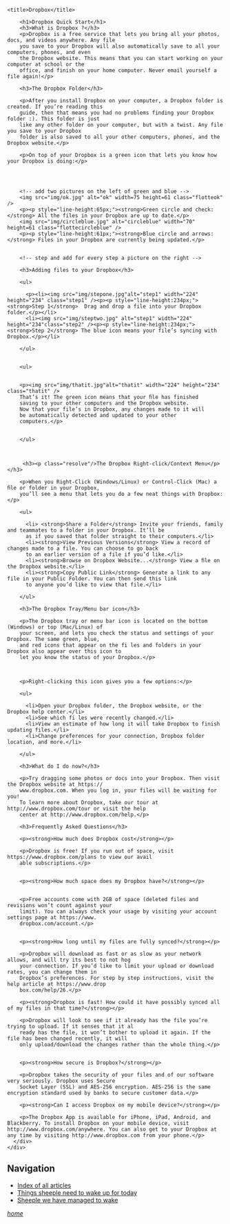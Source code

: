 <!DOCTYPE html>
<html lang="en">
<head>
    <meta charset="utf-8" />
    <link rel="stylesheet" href="css/bootstrap.css" />
    <link rel="stylesheet" href="css/raphael_quick_start.css" />
    <link rel="stylesheet/less" href="jv/style2.less">
    <script src="less.js" type="text/javascript"></script>
    


    <title>Dropbox</title>
</head>


<body>



<div class="container">
  <div class="row">
      <div class="span8 offset2">
       
       


        <h1>Dropbox Quick Start</h1>
        <h3>What is Dropbox ?</h3>
        <p>Dropbox is a free service that lets you bring all your photos, docs, and videos anywhere. Any file
        you save to your Dropbox will also automatically save to all your computers, phones, and even
        the Dropbox website. This means that you can start working on your computer at school or the 
        office, and finish on your home computer. Never email yourself a file again!</p>

        <h3>The Dropbox Folder</h3>

        <p>After you install Dropbox on your computer, a Dropbox folder is created. If you’re reading this
        guide, then that means you had no problems finding your Dropbox folder :). This folder is just
        like any other folder on your computer, but with a twist. Any file you save to your Dropbox
        folder is also saved to all your other computers, phones, and the Dropbox website.</p>

        <p>On top of your Dropbox is a green icon that lets you know how your Dropbox is doing:</p>




        <!-- add two pictures on the left of green and blue -->
        <img src="img/ok.jpg" alt="ok" width=75 height=61 class="flotteok" />
        <p><p style="line-height:65px;"><strong>Green circle and check:</strong> All the files in your Dropbox are up to date.</p>
        <img src="img/circleblue.jpg" alt="circleblue" width="70" height=61 class="flottecircleblue" />
        <p><p style="line-height:61px;"><strong>Blue circle and arrows:</strong> Files in your Dropbox are currently being updated.</p>


        <!-- step and add for every step a picture on the right -->

        <h3>Adding files to your Dropbox</h3>
        
        <ul> 
          
          <p><li><img src="img/stepone.jpg"alt="step1" width="224" height="234" class="step1" /><p><p style="line-height:234px;"><strong>Step 1</strong>  Drag and drop a file into your Dropbox folder.</p></li> 
          <li><img src="img/steptwo.jpg" alt="step1" width="224" height="234"class="step2" /><p><p style="line-height:234px;"><strong>Step 2</strong> The blue icon means your file’s syncing with Dropbox.</p></li>
        
        </ul>

  
        <ul>
       
      
        <p><img src="img/thatit.jpg"alt="thatit" width="224" height="234" class="thatit" />
        That’s it! The green icon means that your ﬁle has finished
        saving to your other computers and the Dropbox website.
        Now that your file’s in Dropbox, any changes made to it will
        be automatically detected and updated to your other
        computers.</p>
           
            
        </ul>
    
    

         <h3><p class="resolve"/>The Dropbox Right-click/Context Menu</p></h3>
       
        <p>When you Right-Click (Windows/Linux) or Control-Click (Mac) a ﬁle or folder in your Dropbox,
        you’ll see a menu that lets you do a few neat things with Dropbox:</p>

        <ul>

          <li> <strong>Share a Folder</strong> Invite your friends, family and teammates to a folder in your Dropbox. It’ll be
          as if you saved that folder straight to their computers.</li>
          <li><strong>View Previous Versions</strong> View a record of changes made to a file. You can choose to go back
          to an earlier version of a file if you’d like.</li>
          <li><strong>Browse on Dropbox Website...</strong> View a ﬁle on the Dropbox website.</li>
          <li><strong>Copy Public Link</strong> Generate a link to any file in your Public Folder. You can then send this link
          to anyone you’d like to view that file.</li>

        </ul>

        <h3>The Dropbox Tray/Menu bar icon</h3>

        <p>The Dropbox tray or menu bar icon is located on the bottom (Windows) or top (Mac/Linux) of
        your screen, and lets you check the status and settings of your Dropbox. The same green, blue,
        and red icons that appear on the fi les and folders in your Dropbox also appear over this icon to
        let you know the status of your Dropbox.</p>

        

        <p>Right-clicking this icon gives you a few options:</p>

        <ul>

          <li>Open your Dropbox folder, the Dropbox website, or the Dropbox help center.</li>
          <li>See which fi les were recently changed.</li>
          <li>View an estimate of how long it will take Dropbox to finish updating files.</li>
          <li>Change preferences for your connection, Dropbox folder location, and more.</li>

        </ul>

        <h3>What do I do now?</h3>

        <p>Try dragging some photos or docs into your Dropbox. Then visit the Dropbox website at https://
        www.dropbox.com. When you log in, your files will be waiting for you!
        To learn more about Dropbox, take our tour at http://www.dropbox.com/tour or visit the help
        center at http://www.dropbox.com/help.</p>

        <h3>Frequently Asked Questions</h3>

        <p><strong>How much does Dropbox cost</strong></p>

        <p>Dropbox is free! If you run out of space, visit https://www.dropbox.com/plans to view our avail
        able subscriptions.</p>


        <p><strong>How much space does my Dropbox have?</strong></p>


        <p>Free accounts come with 2GB of space (deleted files and revisions won’t count against your
        limit). You can always check your usage by visiting your account settings page at https://www.
        dropbox.com/account.</p>


        <p><strong>How long until my files are fully synced?</strong></p>

        <p>Dropbox will download as fast or as slow as your network allows, and will try its best to not hog
        your connection. If you’d like to limit your upload or download rates, you can change them in
        Dropbox’s preferences. For step by step instructions, visit the help article at https://www.drop
        box.com/help/26.</p>

        <p><strong>Dropbox is fast! How could it have possibly synced all of my files in that time?</strong></p>
        
        <p>Dropbox will look to see if it already has the file you’re trying to upload. If it senses that it al
        ready has the file, it won’t bother to upload it again. If the file has been changed recently, it will
        only upload/download the changes rather than the whole thing.</p>


        <p><strong>How secure is Dropbox?</strong></p>

        <p>Dropbox takes the security of your files and of our software very seriously. Dropbox uses Secure 
        Socket Layer (SSL) and AES-256 encryption. AES-256 is the same encryption standard used by banks to secure customer data.</p>

        <p><strong>Can I access Dropbox on my mobile device?</strong></p>

        <p>The Dropbox App is available for iPhone, iPad, Android, and Blackberry. To install Dropbox on your mobile device, visit http://www.dropbox.com/anywhere. You can also get to your Dropbox at any time by visiting http://www.dropbox.com from your phone.</p>
      </div>
    </div>
  </div>



<nav>
   <h1>Navigation</h1>
   <ul>
    <li><a href="articles.html">Index of all articles</a></li>
    <li><a href="today.html">Things sheeple need to wake up for today</a></li>
    <li><a href="successes.html">Sheeple we have managed to wake</a></li>
   </ul>
  </nav>
<div class="progress progress-failed">
    <div class="bar" style="width: 70%"></div>
  </div>

<footer>
  <address>
    <p><a href="http://www.google.fr">home</a></p>
  </address>
</footer>

<div class="progress progress-success progress-striped">
  <div class="bar" style="width: 50%"></div>
</div>


<div class="progress progress-striped active">
  <div class="bar" style="width: 40%"></div>
</div>


</body>
</html>
